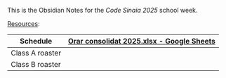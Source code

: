 This is the Obsidian Notes for the *Code Sinaia 2025* school week.

<u>Resources</u>: 

| Schedule        | [Orar consolidat 2025.xlsx - Google Sheets](https://docs.google.com/spreadsheets/d/1nXoItEMP9Q5N4ED7zwNDKo0_VqPZYsc2/edit?gid=107350743#gid=107350743) |
| --------------- | ------------------------------------------------------------------------------------------------------------------------------------------------------ |
| Class A roaster |                                                                                                                                                        |
| Class B roaster |                                                                                                                                                        |
